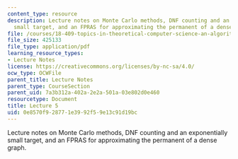 ```yaml
---
content_type: resource
description: Lecture notes on Monte Carlo methods, DNF counting and an exponentially
  small target, and an FPRAS for approximating the permanent of a dense graph.
file: /courses/18-409-topics-in-theoretical-computer-science-an-algorithmists-toolkit-fall-2009/0e8570f928771e3992f59e13c91d19bc_MIT18_409F09_scribe5.pdf
file_size: 425133
file_type: application/pdf
learning_resource_types:
- Lecture Notes
license: https://creativecommons.org/licenses/by-nc-sa/4.0/
ocw_type: OCWFile
parent_title: Lecture Notes
parent_type: CourseSection
parent_uid: 7a3b312a-402a-2e2a-501a-03e802d0e460
resourcetype: Document
title: Lecture 5
uid: 0e8570f9-2877-1e39-92f5-9e13c91d19bc
---
```

Lecture notes on Monte Carlo methods, DNF counting and an exponentially small target, and an FPRAS for approximating the permanent of a dense graph.